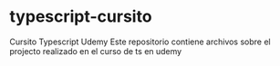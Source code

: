 # typescript-cursito
Cursito Typescript Udemy
Este repositorio contiene archivos sobre el projecto realizado en el curso de ts en udemy